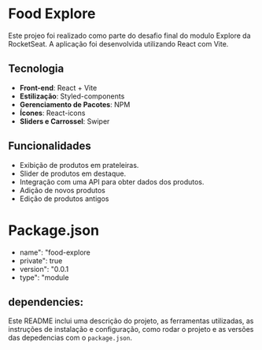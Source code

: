# Food Explore

Este projeo foi realizado como parte do desafio final do modulo Explore da RocketSeat. A aplicação foi desenvolvida utilizando React com Vite.

## Tecnologia

- **Front-end**: React + Vite
- **Estilização**: Styled-components
- **Gerenciamento de Pacotes**: NPM
- **Ícones**: React-icons
- **Sliders e Carrossel**: Swiper

## Funcionalidades

- Exibição de produtos em prateleiras.
- Slider de produtos em destaque.
- Integração com uma API para obter dados dos produtos.
- Adição de novos produtos
- Edição de produtos antigos


# Package.json

- name": "food-explore
- private": true
- version": "0.0.1
- type": "module

## dependencies:



Este README inclui uma descrição do projeto, as ferramentas utilizadas, as instruções de instalação e configuração, como rodar o projeto e as versões das depedencias com o `package.json`.